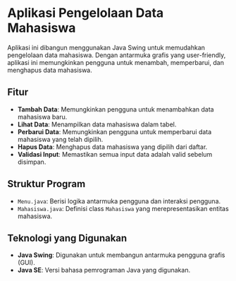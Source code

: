 # Aplikasi Pengelolaan Data Mahasiswa

Aplikasi ini dibangun menggunakan Java Swing untuk memudahkan pengelolaan data mahasiswa. Dengan antarmuka grafis yang user-friendly, aplikasi ini memungkinkan pengguna untuk menambah, memperbarui, dan menghapus data mahasiswa.

## Fitur

- **Tambah Data**: Memungkinkan pengguna untuk menambahkan data mahasiswa baru.
- **Lihat Data**: Menampilkan data mahasiswa dalam tabel.
- **Perbarui Data**: Memungkinkan pengguna untuk memperbarui data mahasiswa yang telah dipilih.
- **Hapus Data**: Menghapus data mahasiswa yang dipilih dari daftar.
- **Validasi Input**: Memastikan semua input data adalah valid sebelum disimpan.

## Struktur Program

- `Menu.java`: Berisi logika antarmuka pengguna dan interaksi pengguna.
- `Mahasiswa.java`: Definisi class `Mahasiswa` yang merepresentasikan entitas mahasiswa.

## Teknologi yang Digunakan

- **Java Swing**: Digunakan untuk membangun antarmuka pengguna grafis (GUI).
- **Java SE**: Versi bahasa pemrograman Java yang digunakan.

